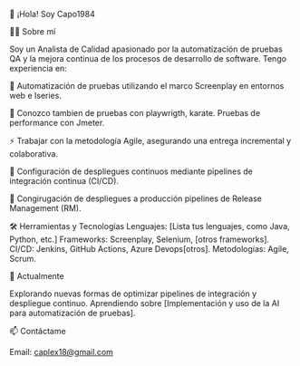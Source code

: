 👋 ¡Hola! Soy Capo1984

🧑‍💻 Sobre mí

Soy un Analista de Calidad apasionado por la automatización de pruebas QA y la mejora continua de los procesos de desarrollo de software. Tengo experiencia en:

📜 Automatización de pruebas utilizando el marco Screenplay en entornos web e Iseries.

📜 Conozco tambien de pruebas con playwrigth, karate. Pruebas de performance con Jmeter.

⚡ Trabajar con la metodología Agile, asegurando una entrega incremental y colaborativa.

🚀 Configuración de despliegues continuos mediante pipelines de integración continua (CI/CD).

🚀 Congirugación de despliegues a producción pipelines de Release Management (RM).

🛠️ Herramientas y Tecnologías
Lenguajes: [Lista tus lenguajes, como Java, Python, etc.]
Frameworks: Screenplay, Selenium, [otros frameworks].
CI/CD: Jenkins, GitHub Actions, Azure Devops[otros].
Metodologías: Agile, Scrum.

🌱 Actualmente

Explorando nuevas formas de optimizar pipelines de integración y despliegue continuo.
Aprendiendo sobre [Implementación y uso de la AI para automatización de pruebas].

📫 Contáctame

Email: caplex18@gmail.com
